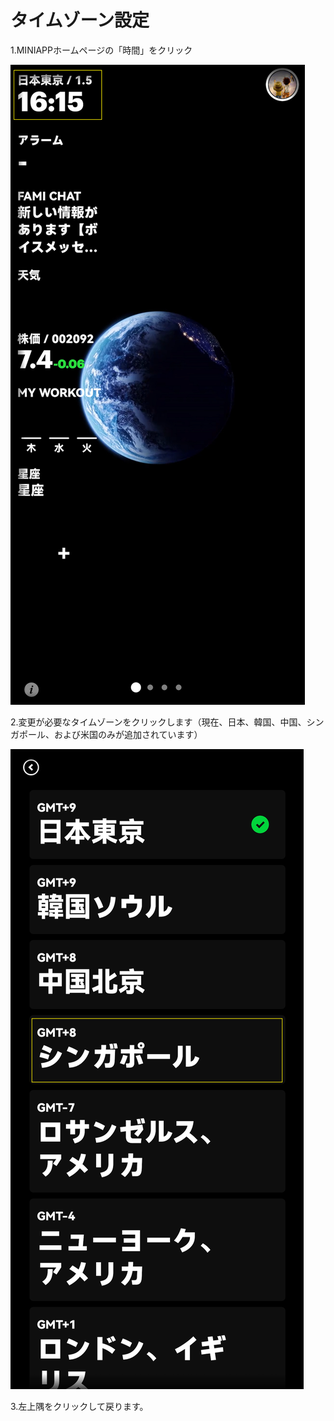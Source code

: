 # タイムゾーン設定

1.MINIAPPホームページの「時間」をクリック

![image-20230106174028578](images/timezone/image-20230106174028578.png)

2.変更が必要なタイムゾーンをクリックします（現在、日本、韓国、中国、シンガポール、および米国のみが追加されています）

![image-20230106174110860](images/timezone/image-20230106174110860.png)

3.左上隅をクリックして戻ります。